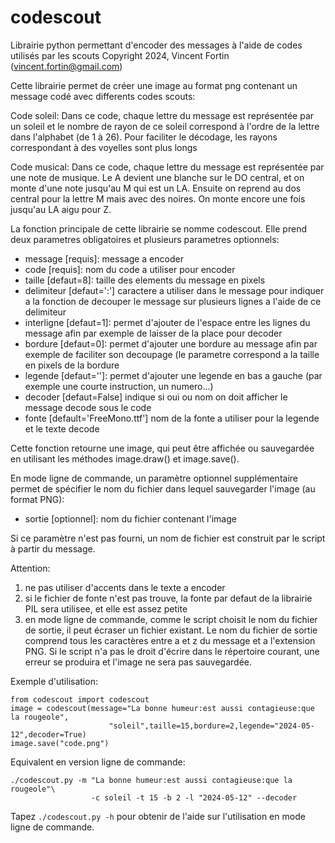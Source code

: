 # codescout
Librairie python permettant d'encoder des messages à l'aide de codes utilisés par les scouts
Copyright 2024, Vincent Fortin (vincent.fortin@gmail.com)

Cette librairie permet de créer une image au format png contenant un message codé
avec differents codes scouts:

Code soleil: Dans ce code, chaque lettre du message est représentée
par un soleil et le nombre de rayon de ce soleil correspond à l'ordre de la
lettre dans l'alphabet (de 1 à 26). Pour faciliter le décodage, les rayons
correspondant à des voyelles sont plus longs

Code musical: Dans ce code, chaque lettre du message est représentée
par une note de musique. Le A devient une blanche sur le DO central, et on
monte d'une note jusqu'au M qui est un LA. Ensuite on reprend au dos central
pour la lettre M mais avec des noires. On monte encore une fois jusqu'au LA
aigu pour Z.

La fonction principale de cette librairie se nomme codescout. Elle
prend deux parametres obligatoires et plusieurs parametres optionnels:
- message [requis]:       message a encoder
- code [requis]:          nom du code a utiliser pour encoder
- taille [defaut=8]:      taille des elements du message en pixels
- delimiteur [defaut=':'] caractere a utiliser dans le message pour indiquer
                          a la fonction de decouper le message sur plusieurs
                          lignes a l'aide de ce delimiteur
- interligne [defaut=1]:  permet d'ajouter de l'espace entre les lignes du
                          message afin par exemple de laisser de la place pour
                          decoder
- bordure [defaut=0]:     permet d'ajouter une bordure au message afin par
                          exemple de faciliter son decoupage (le parametre
                          correspond a la taille en pixels de la bordure
- legende [defaut='']:    permet d'ajouter une legende en bas a gauche
                          (par exemple une courte instruction, un numero...)
- decoder [defaut=False]  indique si oui ou nom on doit afficher le message
                          decode sous le code
- fonte [default='FreeMono.ttf'] nom de la fonte a utiliser pour la legende
                          et le texte decode

Cette fonction retourne une image, qui peut être affichée ou sauvegardée en
utilisant les méthodes image.draw() et image.save().

En mode ligne de commande, un paramètre optionnel supplémentaire permet de
spécifier le nom du fichier dans lequel sauvegarder l'image (au format PNG):
- sortie [optionnel]:     nom du fichier contenant l'image

Si ce paramètre n'est pas fourni, un nom de fichier est construit par le script
à partir du message.

Attention:
1) ne pas utiliser d'accents dans le texte a encoder
2) si le fichier de fonte n'est pas trouve, la fonte par defaut de la librairie
   PIL sera utilisee, et elle est assez petite
3) en mode ligne de commande, comme le script choisit le nom du fichier de sortie,
   il peut écraser un fichier existant. Le nom du fichier de sortie comprend tous
   les caractères entre a et z du message et a l'extension PNG. Si le script n'a
   pas le droit d'écrire dans le répertoire courant, une erreur se produira et
   l'image ne sera pas sauvegardée.

Exemple d'utilisation:

````
from codescout import codescout
image = codescout(message="La bonne humeur:est aussi contagieuse:que la rougeole",
                      "soleil",taille=15,bordure=2,legende="2024-05-12",decoder=True)
image.save("code.png")
````

Equivalent en version ligne de commande:

````
./codescout.py -m "La bonne humeur:est aussi contagieuse:que la rougeole"\
                  -c soleil -t 15 -b 2 -l "2024-05-12" --decoder
````

Tapez ``./codescout.py -h`` pour obtenir de l'aide sur l'utilisation en mode
ligne de commande.
